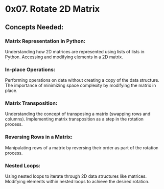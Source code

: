 # 0x07. Rotate 2D Matrix
## Concepts Needed:
### Matrix Representation in Python:

Understanding how 2D matrices are represented using lists of lists in Python.
Accessing and modifying elements in a 2D matrix.
### In-place Operations:

Performing operations on data without creating a copy of the data structure.
The importance of minimizing space complexity by modifying the matrix in place.
### Matrix Transposition:

Understanding the concept of transposing a matrix (swapping rows and columns).
Implementing matrix transposition as a step in the rotation process.
### Reversing Rows in a Matrix:

Manipulating rows of a matrix by reversing their order as part of the rotation process.
### Nested Loops:

Using nested loops to iterate through 2D data structures like matrices.
Modifying elements within nested loops to achieve the desired rotation.

